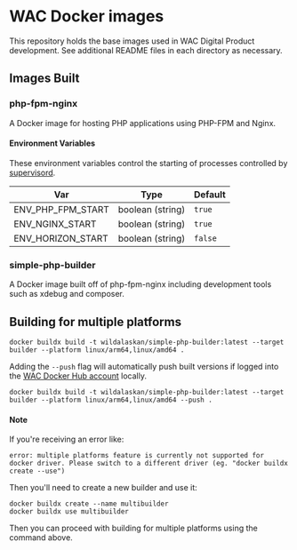# WAC Docker images
This repository holds the base images used in WAC Digital Product development. See additional README files in each directory as necessary.

Images Built
---

### php-fpm-nginx
A Docker image for hosting PHP applications using PHP-FPM and Nginx.

#### Environment Variables
These environment variables control the starting of processes controlled by [supervisord](./docker/supervisord.conf).

| Var | Type | Default |
| --- | --- | --- |
| ENV_PHP_FPM_START | boolean (string) | `true` |
| ENV_NGINX_START | boolean (string) | `true` |
| ENV_HORIZON_START | boolean (string) | `false` |

### simple-php-builder

A Docker image built off of php-fpm-nginx including development tools such as xdebug and composer.

## Building for multiple platforms
```shell
docker buildx build -t wildalaskan/simple-php-builder:latest --target builder --platform linux/arm64,linux/amd64 .
```
Adding the `--push` flag will automatically push built versions if logged into the [WAC Docker Hub account](https://hub.docker.com/repository/docker/wildalaskan/simple-php-builder) 
locally.
```shell
docker buildx build -t wildalaskan/simple-php-builder:latest --target builder --platform linux/arm64,linux/amd64 --push .
```

#### Note

If you're receiving an error like:

`error: multiple platforms feature is currently not supported for docker driver. Please switch to a different driver (eg. "docker buildx create --use")
`

Then you'll need to create a new builder and use it:

```
docker buildx create --name multibuilder
docker buildx use multibuilder
```

Then you can proceed with building for multiple platforms using the command above.
